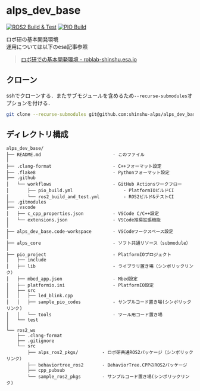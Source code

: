 # alps_dev_base

[![ROS2 Build & Test](https://github.com/shinshu-alps/alps_dev_base/actions/workflows/ros2_build_and_test.yml/badge.svg)](https://github.com/shinshu-alps/alps_dev_base/actions/workflows/ros2_build_and_test.yml)
[![PIO Build](https://github.com/shinshu-alps/alps_dev_base/actions/workflows/pio_build.yml/badge.svg)](https://github.com/shinshu-alps/alps_dev_base/actions/workflows/pio_build.yml)

ロボ研の基本開発環境  
運用については以下のesa記事参照
> [ロボ研での基本開発環境 - roblab-shinshu.esa.io](https://roblab-shinshu.esa.io/posts/2093)

## クローン

sshでクローンする．またサブモジュールを含めるため`--recurse-submodules`オプションを付ける．

```bash
git clone --recurse-submodules git@github.com:shinshu-alps/alps_dev_base.git
```

## ディレクトリ構成

```tree
alps_dev_base/
├── README.md                           - このファイル
│
├── .clang-format                       - C++フォーマット設定
├── .flake8                             - Pythonフォーマット設定
├── .github                             
│   └── workflows                       - GitHub Actionsワークフロー
│       ├── pio_build.yml                   - PlatformIOビルドCI
│       └── ros2_build_and_test.yml         - ROS2ビルド&テストCI
├── .gitmodules
├── .vscode
│   ├── c_cpp_properties.json           - VSCode C/C++設定
│   └── extensions.json                 - VSCode推奨拡張機能
│
├── alps_dev_base.code-workspace        - VSCodeワークスペース設定
│
├── alps_core                           - ソフト共通リソース（submodule）
│
├── pio_project                         - PlatformIOプロジェクト
│   ├── include
│   ├── lib                             - ライブラリ置き場（シンボリックリンク）
│   ├── mbed_app.json                   - Mbed設定
│   ├── platformio.ini                  - PlatformIO設定
│   ├── src
│   │   ├── led_blink.cpp
│   │   ├── sample_pio_codes            - サンプルコード置き場(シンボリックリンク)
│   │   └── tools                       - ツール用コード置き場
│   └── test
│   
└── ros2_ws
    ├── .clang-format
    ├── .gitignore
    └── src
        ├── alps_ros2_pkgs/         - ロボ研共通ROS2パッケージ（シンボリックリンク）
        ├── behaviortree_ros2       - BehaviorTree.CPPのROS2パッケージ
        ├── cpp_pubsub
        └── sample_ros2_pkgs        - サンプルコード置き場(シンボリックリンク)
```
